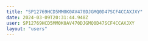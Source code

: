 ```yaml
---
title: "SP12769HCD5MM0K0AV470DJGMQ0D47SCF4CCAXJXY"
date: 2024-03-09T20:31:44.948Z
user: SP12769HCD5MM0K0AV470DJGMQ0D47SCF4CCAXJXY
layout: "users"
---
```

    